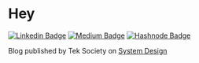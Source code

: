 # Hey

[![Linkedin Badge](https://img.shields.io/badge/-LinkedIn-blue?style=flat-square&logo=Linkedin&logoColor=white&link=)](https://www.linkedin.com/in/aman-raza/)
[![Medium Badge](https://img.shields.io/badge/-Medium-0A0A0A?&style=flat-square&logo=medium&logoColor=white)](https://aman-raza.medium.com/) 
[![Hashnode Badge](https://img.shields.io/badge/-Hashnode-2962FF?logo=hashnode&style=flat-square)](https://hashnode.com/@amanraza)

Blog published by Tek Society on [System Design](https://medium.com/tek-society/system-design-part-1-28e5296fa711)
